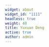 ```yaml
---
widget: about
widget_id: "1111"
headless: true
weight: 40
title: Yuxuan Deng
active: true
author: admin
---
```

